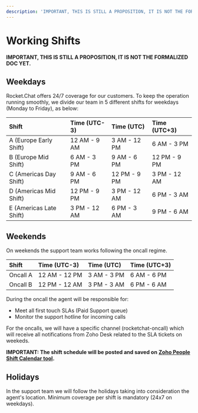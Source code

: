 ```yaml
---
description: 'IMPORTANT, THIS IS STILL A PROPOSITION, IT IS NOT THE FORMALIZED DOC YET.'
---
```


# Working Shifts

**IMPORTANT, THIS IS STILL A PROPOSITION, IT IS NOT THE FORMALIZED DOC YET.**

## Weekdays

Rocket.Chat offers 24/7 coverage for our customers. To keep the operation running smoothly, we divide our team in 5 different shifts for weekdays \(Monday to Friday\), as below:

| Shift  | Time \(UTC-3\) | Time \(UTC\) | Time \(UTC+3\) |
| :--- | :--- | :--- | :--- |
| A \(Europe Early Shift\) | 12 AM - 9 AM | 3 AM - 12 PM | 6 AM - 3 PM |
| B \(Europe Mid Shift\) | 6 AM - 3 PM | 9 AM - 6 PM | 12 PM - 9 PM |
| C \(Americas Day Shift\) | 9 AM - 6 PM | 12 PM - 9 PM | 3 PM - 12 AM |
| D \(Americas Mid Shift\) | 12 PM - 9 PM | 3 PM - 12 AM | 6 PM - 3 AM |
| E \(Americas Late Shift\) | 3 PM - 12 AM | 6 PM - 3 AM | 9 PM - 6 AM |

## Weekends

On weekends the support team works following the oncall regime. 

| Shift  | Time \(UTC-3\) | Time \(UTC\) | Time \(UTC+3\) |
| :--- | :--- | :--- | :--- |
| Oncall A | 12 AM - 12 PM | 3 AM - 3 PM | 6 AM - 6 PM |
| Oncall B | 12 PM - 12 AM | 3 PM - 3 AM | 6 PM - 6 AM |

During the oncall the agent will be responsible for:

* Meet all first touch SLAs \(Paid Support queue\)
* Monitor the support hotline for incoming calls

For the oncalls, we will have a specific channel \(rocketchat-oncall\) which will receive all notifications from Zoho Desk related to the SLA tickets on weekeds.

**IMPORTANT: The shift schedule will be posted and saved on** [**Zoho People Shift Calendar tool**](https://people.zoho.com/rocketchat/zp#attendance/shiftmapping/calview)**.**

## Holidays

In the support team we will follow the holidays taking into consideration the agent's location. Minimum coverage per shift is mandatory \(24x7 on weekdays\).

